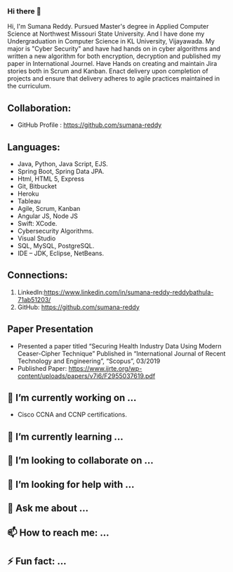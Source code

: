### Hi there 👋

Hi, I'm Sumana Reddy. Pursued Master's degree in Applied Computer Science at Northwest Missouri State University. And I have done my Undergraduation in Computer Science in KL University, Vijayawada. My major is "Cyber Security" and have had hands on in cyber algorithms and written a new algorithm for both encryption, decryption and published my paper in International Journel. Have Hands on creating and maintain Jira stories both in Scrum and Kanban. Enact delivery upon completion of projects and ensure that delivery adheres to agile practices maintained in the curriculum.

## Collaboration:
- GitHub Profile : https://github.com/sumana-reddy

## Languages:
-	Java, Python, Java Script, EJS. 
- Spring Boot, Spring Data JPA.
-	Html, HTML 5, Express
-	Git, Bitbucket 
-	Heroku
-	Tableau
-	Agile, Scrum, Kanban
-	Angular JS, Node JS
-	Swift: XCode.
-	Cybersecurity Algorithms.
-	Visual Studio
-	SQL, MySQL, PostgreSQL.
-	IDE – JDK, Eclipse, NetBeans.

## Connections:
1. LinkedIn:https://www.linkedin.com/in/sumana-reddy-reddybathula-71ab51203/
1. GitHub: https://github.com/sumana-reddy

## Paper Presentation

-	Presented a paper titled “Securing Health Industry Data Using Modern Ceaser-Cipher Technique”
Published in “International Journal of Recent Technology and Engineering”, “Scopus”, 03/2019
- Published Paper: https://www.ijrte.org/wp-content/uploads/papers/v7i6/F2955037619.pdf


## 🔭 I’m currently working on ...

- Cisco CCNA and CCNP certifications.

## 🌱 I’m currently learning ...
## 👯 I’m looking to collaborate on ...
## 🤔 I’m looking for help with ...
## 💬 Ask me about ...
## 📫 How to reach me: ...
## ⚡ Fun fact: ...

